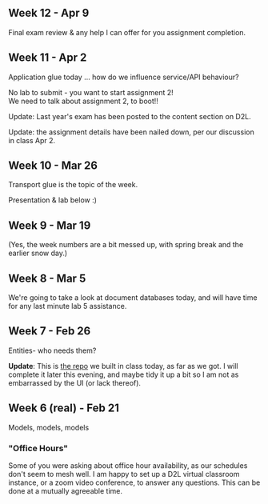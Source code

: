## Week 12 - Apr 9

Final exam review & any help I can offer for you assignment
completion.

## Week 11 - Apr 2

Application glue today ... how do we influence service/API behaviour?

No lab to submit - you want to start assignment 2!  
We need to talk about assignment 2, to boot!!

Update: Last year's exam has been posted to the content section on D2L.

Update: the assignment details have been nailed down, per our discussion in class Apr 2.

## Week 10 - Mar 26

Transport glue is the topic of the week.

Presentation & lab below :)

## Week 9 - Mar 19

(Yes, the week numbers are a bit messed up, with spring break and the earlier snow day.)

## Week 8 - Mar 5

We're going to take a look at document databases today, and will
have time for any last minute lab 5 assistance.

## Week 7 - Feb 26

Entities- who needs them?

**Update**: This is [the repo](/download/playful.zip) we built in class today, as far as we got.
I will complete it later this evening, and maybe tidy it up a bit  so I am
not as embarrassed by the UI (or lack thereof).

## Week 6 (real) - Feb 21

Models, models, models

### "Office Hours"

Some of you were asking about office hour availability, as our schedules don't seem to mesh well.
I am happy to set up a D2L virtual classroom instance, or a zoom video conference,
to answer any questions. This can be done at a mutually agreeable time.

